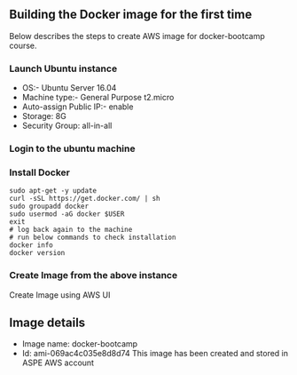 ## Building the Docker image for the first time
Below describes the steps to create AWS image for docker-bootcamp course.

### Launch Ubuntu instance
- OS:- Ubuntu Server 16.04
- Machine type:- General Purpose t2.micro
- Auto-assign Public IP:- enable
- Storage: 8G
- Security Group: all-in-all

### Login to the ubuntu machine


### Install Docker
```
sudo apt-get -y update
curl -sSL https://get.docker.com/ | sh
sudo groupadd docker
sudo usermod -aG docker $USER
exit
# log back again to the machine
# run below commands to check installation
docker info
docker version
```

### Create Image from the above instance

Create Image using AWS UI

## Image details
- Image name: docker-bootcamp
- Id: ami-069ac4c035e8d8d74
This image has been created and stored in ASPE AWS account
